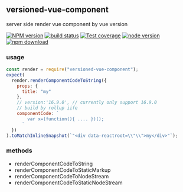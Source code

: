 ## versioned-vue-component

server side render vue component by vue version

[![NPM version][npm-image]][npm-url]
[![build status][travis-image]][travis-url]
[![Test coverage][coveralls-image]][coveralls-url]
[![node version][node-image]][node-url]
[![npm download][download-image]][download-url]

[npm-image]: http://img.shields.io/npm/v/versioned-vue-ssr.svg?style=flat-square
[npm-url]: http://npmjs.org/package/versioned-vue-ssr
[travis-image]: https://img.shields.io/travis/yiminghe/versioned-vue-ssr.svg?style=flat-square
[travis-url]: https://travis-ci.org/yiminghe/versioned-vue-ssr
[coveralls-image]: https://img.shields.io/coveralls/yiminghe/versioned-vue-ssr.svg?style=flat-square
[coveralls-url]: https://coveralls.io/r/yiminghe/versioned-vue-ssr?branch=master
[node-image]: https://img.shields.io/badge/node.js-%3E=10.0.0-green.svg?style=flat-square
[node-url]: http://nodejs.org/download/
[download-image]: https://img.shields.io/npm/dm/versioned-vue-ssr.svg?style=flat-square
[download-url]: https://npmjs.org/package/versioned-vue-ssr

### usage

```js
const render = require("versioned-vue-component");
expect(
  render.renderComponentCodeToString({
    props: {
      title: "my"
    },
    // version:'16.9.0', // currently only support 16.9.0
    // build by rollup iife
    componentCode: `
        var x=(function(){ .... })();
      `
  })
).toMatchInlineSnapshot(`"<div data-reactroot=\\"\\">my</div>"`);
```

### methods

- renderComponentCodeToString
- renderComponentCodeToStaticMarkup
- renderComponentCodeToNodeStream
- renderComponentCodeToStaticNodeStream
